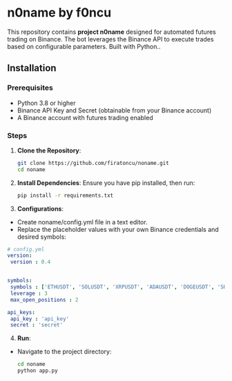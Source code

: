 
# n0name by f0ncu

This repository contains **project n0name** designed for automated futures trading on Binance. The bot leverages the Binance API to execute trades based on configurable parameters. Built with Python..

## Installation

### Prerequisites
- Python 3.8 or higher
- Binance API Key and Secret (obtainable from your Binance account)
- A Binance account with futures trading enabled

### Steps
1. **Clone the Repository**:
   ```bash
   git clone https://github.com/firatoncu/noname.git
   cd noname
   ```

2. **Install Dependencies**: Ensure you have pip installed, then run:
   ```bash
   pip install -r requirements.txt
   ```


3. **Configurations**: 
-   Create noname/config.yml file in a text editor.  
-   Replace the placeholder values with your own Binance credentials and desired symbols:
   ```yaml
  # config.yml
  version:
    version : 0.4
  
  
  symbols:
    symbols : ['ETHUSDT', 'SOLUSDT', 'XRPUSDT', 'ADAUSDT', 'DOGEUSDT', 'SUIUSDT']
    leverage : 3
    max_open_positions : 2
  
  api_keys:
    api_key : 'api_key'
    secret : 'secret'
   ```

4. **Run**:
* Navigate to the project directory: 
   ```bash
   cd noname
   python app.py

